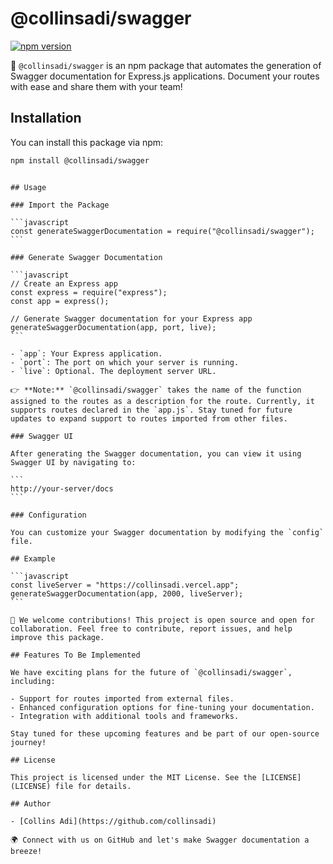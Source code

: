 
# @collinsadi/swagger


[![npm version](https://badge.fury.io/js/%40collinsadi%2Fswagger.svg)](https://www.npmjs.com/package/%40collinsadi%2Fswagger)

🚀 `@collinsadi/swagger` is an npm package that automates the generation of Swagger documentation for Express.js applications. Document your routes with ease and share them with your team!

## Installation

You can install this package via npm:

```bash
npm install @collinsadi/swagger
```
````

## Usage

### Import the Package

```javascript
const generateSwaggerDocumentation = require("@collinsadi/swagger");
```

### Generate Swagger Documentation

```javascript
// Create an Express app
const express = require("express");
const app = express();

// Generate Swagger documentation for your Express app
generateSwaggerDocumentation(app, port, live);
```

- `app`: Your Express application.
- `port`: The port on which your server is running.
- `live`: Optional. The deployment server URL.

👉 **Note:** `@collinsadi/swagger` takes the name of the function assigned to the routes as a description for the route. Currently, it supports routes declared in the `app.js`. Stay tuned for future updates to expand support to routes imported from other files.

### Swagger UI

After generating the Swagger documentation, you can view it using Swagger UI by navigating to:

```
http://your-server/docs
```

### Configuration

You can customize your Swagger documentation by modifying the `config` file.

## Example

```javascript
const liveServer = "https://collinsadi.vercel.app";
generateSwaggerDocumentation(app, 2000, liveServer);
```

🌟 We welcome contributions! This project is open source and open for collaboration. Feel free to contribute, report issues, and help improve this package.

## Features To Be Implemented

We have exciting plans for the future of `@collinsadi/swagger`, including:

- Support for routes imported from external files.
- Enhanced configuration options for fine-tuning your documentation.
- Integration with additional tools and frameworks.

Stay tuned for these upcoming features and be part of our open-source journey!

## License

This project is licensed under the MIT License. See the [LICENSE](LICENSE) file for details.

## Author

- [Collins Adi](https://github.com/collinsadi)

🌍 Connect with us on GitHub and let's make Swagger documentation a breeze!
